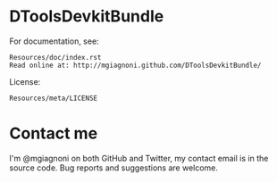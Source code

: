 DToolsDevkitBundle
==================

For documentation, see:

    Resources/doc/index.rst
    Read online at: http://mgiagnoni.github.com/DToolsDevkitBundle/

License:

    Resources/meta/LICENSE

Contact me
==========

I'm @mgiagnoni on both GitHub and Twitter, my contact email is in the source
code. Bug reports and suggestions are welcome.

